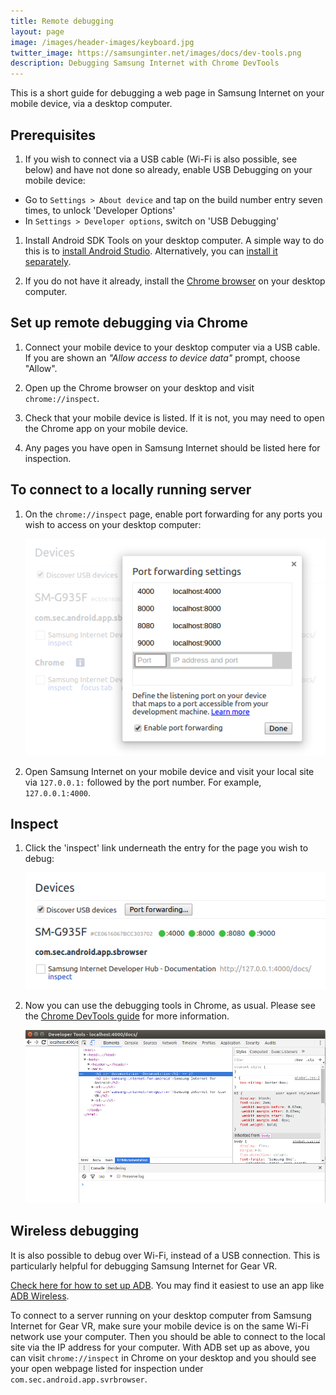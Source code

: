 ```yaml
---
title: Remote debugging
layout: page
image: /images/header-images/keyboard.jpg
twitter_image: https://samsunginter.net/images/docs/dev-tools.png
description: Debugging Samsung Internet with Chrome DevTools
---
```

This is a short guide for debugging a web page in Samsung Internet on your mobile device, via a
desktop computer.

## Prerequisites

1. If you wish to connect via a USB cable (Wi-Fi is also possible, see below) and have not done so
already, enable USB Debugging on your mobile device:
  * Go to `Settings > About device` and tap on the build number entry seven times, to unlock 'Developer Options'
  * In `Settings > Developer options`, switch on 'USB Debugging'

1. Install Android SDK Tools on your desktop computer. A simple way to do this is to [install Android Studio](https://developer.android.com/studio/install.html).
Alternatively, you can [install it separately](https://developer.android.com/studio/releases/sdk-tools.html).

1. If you do not have it already, install the [Chrome browser](https://www.google.co.uk/chrome/browser/) on your desktop computer.

## Set up remote debugging via Chrome

1. Connect your mobile device to your desktop computer via a USB cable. If you are shown an
*"Allow access to device data"* prompt, choose "Allow".

1. Open up the Chrome browser on your desktop and visit `chrome://inspect`.

1. Check that your mobile device is listed. If it is not, you
may need to open the Chrome app on your mobile device.

1. Any pages you have open in Samsung Internet should be listed here for inspection.

## To connect to a locally running server

1. On the `chrome://inspect` page, enable port forwarding for any ports you wish to access on your desktop computer:

    ![Port forwarding](/images/docs/port-fowarding.png)

1. Open Samsung Internet on your mobile device and visit your local site via `127.0.0.1:` followed by
the port number. For example, `127.0.0.1:4000`.

## Inspect

1. Click the 'inspect' link underneath the entry for the page you wish to debug:

    ![Chrome inspect page](/images/docs/chrome-inspect.png)

1. Now you can use the debugging tools in Chrome, as usual. Please see the
[Chrome DevTools guide](https://developer.chrome.com/devtools) for more information.

    <img src="/images/docs/dev-tools.png" width="600px" alt="Dev tools"/>

## Wireless debugging

It is also possible to debug over Wi-Fi, instead of a USB connection. This is particularly helpful for
debugging Samsung Internet for Gear VR. 

[Check here for how to set up ADB](https://developer.android.com/studio/command-line/adb.html#wireless).
You may find it easiest to use an app like [ADB Wireless](https://play.google.com/store/apps/details?id=za.co.henry.hsu.adbwirelessbyhenry&hl=en_GB).

To connect to a server running on your desktop computer from Samsung Internet for Gear VR, make sure your mobile device is on the same Wi-Fi network use your computer. Then you should be able to connect to the local site via the IP address for your computer. With ADB set up as above, you can visit `chrome://inspect` in Chrome on your desktop and you should see your open webpage listed for inspection under `com.sec.android.app.svrbrowser`.
